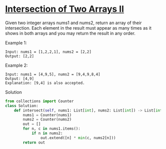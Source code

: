 # [Intersection of Two Arrays II](https://leetcode.com/problems/intersection-of-two-arrays-ii/)

Given two integer arrays nums1 and nums2, return an array of their intersection. Each element in the result must appear
as many times as it shows in both arrays and you may return the result in any order.

Example 1:
```
Input: nums1 = [1,2,2,1], nums2 = [2,2]
Output: [2,2]
```
Example 2:
```
Input: nums1 = [4,9,5], nums2 = [9,4,9,8,4]
Output: [4,9]
Explanation: [9,4] is also accepted.
```
Solution
```python
from collections import Counter
class Solution:
    def intersect(self, nums1: List[int], nums2: List[int]) -> List[int]:
        nums1 = Counter(nums1)
        nums2 = Counter(nums2)
        out = []
        for n, c in nums1.items():
            if n in nums2:
                out.extend([n] * min(c, nums2[n]))
        return out
```
